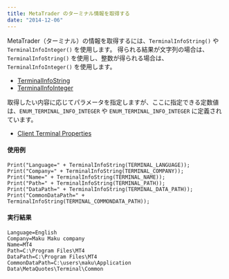 ```yaml
---
title: MetaTrader のターミナル情報を取得する
date: "2014-12-06"
---
```


MetaTrader（ターミナル）の情報を取得するには、`TerminalInfoString()` や `TerminalInfoInteger()` を使用します。
得られる結果が文字列の場合は、`TerminalInfoString()` を使用し、整数が得られる場合は、`TerminalInfoInteger()` を使用します。

* [TerminalInfoString](http://docs.mql4.com/check/terminalinfostring)
* [TerminalInfoInteger](http://docs.mql4.com/check/terminalinfointeger)

取得したい内容に応じてパラメータを指定しますが、ここに指定できる定数値は、`ENUM_TERMINAL_INFO_INTEGER` や `ENUM_TERMINAL_INFO_INTEGER` に定義されています。

* [Client Terminal Properties](http://docs.mql4.com/constants/environment_state/terminalstatus)

#### 使用例
```mql
Print("Language=" + TerminalInfoString(TERMINAL_LANGUAGE));
Print("Company=" + TerminalInfoString(TERMINAL_COMPANY));
Print("Name=" + TerminalInfoString(TERMINAL_NAME));
Print("Path=" + TerminalInfoString(TERMINAL_PATH));
Print("DataPath=" + TerminalInfoString(TERMINAL_DATA_PATH));
Print("CommonDataPath=" + TerminalInfoString(TERMINAL_COMMONDATA_PATH));
```

#### 実行結果
```mql
Language=English
Company=Maku Maku company
Name=MT4
Path=C:\Program Files\MT4
DataPath=C:\Program Files\MT4
CommonDataPath=C:\users\maku\Application Data\MetaQuotes\Terminal\Common
```

